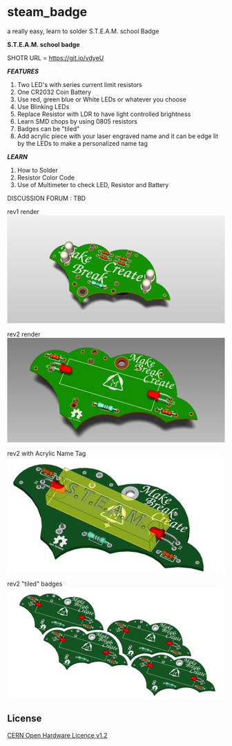 # steam_badge
a really easy, learn to solder S.T.E.A.M. school Badge

**S.T.E.A.M. school badge**

SHOTR URL = https://git.io/vdyeU

***FEATURES***

1. Two LED's with series current limit resistors
2. One CR2032 Coin Battery
3. Use red, green blue or White LEDs or whatever you choose
4. Use Blinking LEDs
5. Replace Resistor with LDR to have light controlled brightness
6. Learn SMD chops by using 0805 resistors
7. Badges can be "tiled"
8. Add acrylic piece with your laser engraved name and it can be edge lit by the LEDs to make a personalized name tag

***LEARN***

1. How to Solder
2. Resistor Color Code
3. Use of Multimeter to check LED, Resistor and Battery

DISCUSSION FORUM : TBD

rev1 render
![steam_badge rev1](https://github.com/MakersAsylumIndia/steam_badge/blob/master/badge_kicad/images/badge01.png)

rev2 render
![steam_badge rev2](https://github.com/MakersAsylumIndia/steam_badge/blob/master/badge_kicad/images/badge02.png)

rev2 with Acrylic Name Tag
![steam_badge rev2](https://github.com/MakersAsylumIndia/steam_badge/blob/master/badge_kicad/images/badge06.png)

rev2 "tiled" badges
![steam_badge rev2](https://github.com/MakersAsylumIndia/steam_badge/blob/master/badge_kicad/images/badge04.png)

License
-------
[CERN Open Hardware Licence v1.2 ]

[CERN Open Hardware Licence v1.2 ]:http://www.ohwr.org/attachments/2388/cern_ohl_v_1_2.txt
